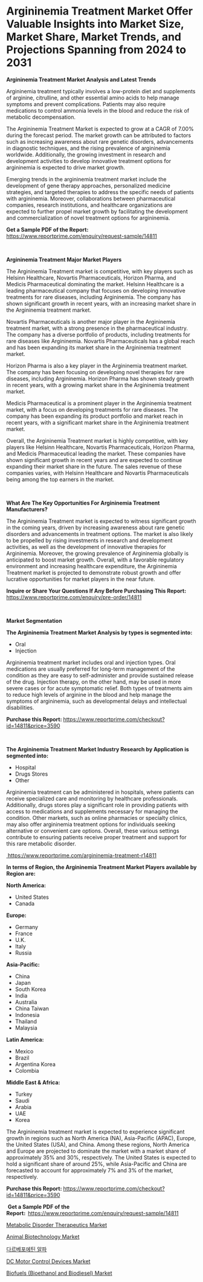 <p><h1>Argininemia Treatment Market Offer Valuable Insights into Market Size, Market Share, Market Trends, and Projections Spanning from 2024 to 2031</h1></p><p><strong>Argininemia Treatment Market Analysis and Latest Trends</strong></p>
<p><p>Argininemia treatment typically involves a low-protein diet and supplements of arginine, citrulline, and other essential amino acids to help manage symptoms and prevent complications. Patients may also require medications to control ammonia levels in the blood and reduce the risk of metabolic decompensation.</p><p>The Argininemia Treatment Market is expected to grow at a CAGR of 7.00% during the forecast period. The market growth can be attributed to factors such as increasing awareness about rare genetic disorders, advancements in diagnostic techniques, and the rising prevalence of argininemia worldwide. Additionally, the growing investment in research and development activities to develop innovative treatment options for argininemia is expected to drive market growth.</p><p>Emerging trends in the argininemia treatment market include the development of gene therapy approaches, personalized medicine strategies, and targeted therapies to address the specific needs of patients with argininemia. Moreover, collaborations between pharmaceutical companies, research institutions, and healthcare organizations are expected to further propel market growth by facilitating the development and commercialization of novel treatment options for argininemia.</p></p>
<p><strong>Get a Sample PDF of the Report:&nbsp;</strong> <a href="https://www.reportprime.com/enquiry/request-sample/14811">https://www.reportprime.com/enquiry/request-sample/14811</a></p>
<p>&nbsp;</p>
<p><strong>Argininemia Treatment Major Market Players</strong></p>
<p><p>The Argininemia Treatment market is competitive, with key players such as Helsinn Healthcare, Novartis Pharmaceuticals, Horizon Pharma, and Medicis Pharmaceutical dominating the market. Helsinn Healthcare is a leading pharmaceutical company that focuses on developing innovative treatments for rare diseases, including Argininemia. The company has shown significant growth in recent years, with an increasing market share in the Argininemia treatment market.</p><p>Novartis Pharmaceuticals is another major player in the Argininemia treatment market, with a strong presence in the pharmaceutical industry. The company has a diverse portfolio of products, including treatments for rare diseases like Argininemia. Novartis Pharmaceuticals has a global reach and has been expanding its market share in the Argininemia treatment market.</p><p>Horizon Pharma is also a key player in the Argininemia treatment market. The company has been focusing on developing novel therapies for rare diseases, including Argininemia. Horizon Pharma has shown steady growth in recent years, with a growing market share in the Argininemia treatment market.</p><p>Medicis Pharmaceutical is a prominent player in the Argininemia treatment market, with a focus on developing treatments for rare diseases. The company has been expanding its product portfolio and market reach in recent years, with a significant market share in the Argininemia treatment market.</p><p>Overall, the Argininemia Treatment market is highly competitive, with key players like Helsinn Healthcare, Novartis Pharmaceuticals, Horizon Pharma, and Medicis Pharmaceutical leading the market. These companies have shown significant growth in recent years and are expected to continue expanding their market share in the future. The sales revenue of these companies varies, with Helsinn Healthcare and Novartis Pharmaceuticals being among the top earners in the market.</p></p>
<p>&nbsp;</p>
<p><strong>What Are The Key Opportunities For Argininemia Treatment Manufacturers?</strong></p>
<p><p>The Argininemia Treatment market is expected to witness significant growth in the coming years, driven by increasing awareness about rare genetic disorders and advancements in treatment options. The market is also likely to be propelled by rising investments in research and development activities, as well as the development of innovative therapies for Argininemia. Moreover, the growing prevalence of Argininemia globally is anticipated to boost market growth. Overall, with a favorable regulatory environment and increasing healthcare expenditure, the Argininemia Treatment market is projected to demonstrate robust growth and offer lucrative opportunities for market players in the near future.</p></p>
<p><strong>Inquire or Share Your Questions If Any Before Purchasing This Report:</strong> <a href="https://www.reportprime.com/enquiry/pre-order/14811">https://www.reportprime.com/enquiry/pre-order/14811</a></p>
<p>&nbsp;</p>
<p><strong>Market Segmentation</strong></p>
<p><strong>The Argininemia Treatment Market Analysis by types is segmented into:</strong></p>
<p><ul><li>Oral</li><li>Injection</li></ul></p>
<p><p>Argininemia treatment market includes oral and injection types. Oral medications are usually preferred for long-term management of the condition as they are easy to self-administer and provide sustained release of the drug. Injection therapy, on the other hand, may be used in more severe cases or for acute symptomatic relief. Both types of treatments aim to reduce high levels of arginine in the blood and help manage the symptoms of argininemia, such as developmental delays and intellectual disabilities.</p></p>
<p><strong>Purchase this Report:&nbsp;</strong><a href="https://www.reportprime.com/checkout?id=14811&price=3590">https://www.reportprime.com/checkout?id=14811&price=3590</a></p>
<p>&nbsp;</p>
<p><strong>The Argininemia Treatment Market Industry Research by Application is segmented into:</strong></p>
<p><ul><li>Hospital</li><li>Drugs Stores</li><li>Other</li></ul></p>
<p><p>Argininemia treatment can be administered in hospitals, where patients can receive specialized care and monitoring by healthcare professionals. Additionally, drugs stores play a significant role in providing patients with access to medications and supplements necessary for managing the condition. Other markets, such as online pharmacies or specialty clinics, may also offer argininemia treatment options for individuals seeking alternative or convenient care options. Overall, these various settings contribute to ensuring patients receive proper treatment and support for this rare metabolic disorder.</p></p>
<p><a href="https://www.reportprime.com/argininemia-treatment-r14811">&nbsp;https://www.reportprime.com/argininemia-treatment-r14811</a></p>
<p><strong>In terms of Region, the Argininemia Treatment Market Players available by Region are:</strong></p>
<p>
    <p> <strong> North America: </strong>
        <ul>
            <li>United States</li>
            <li>Canada</li>
        </ul>
        </p> 
    <p> <strong> Europe: </strong>
        <ul>
            <li>Germany</li>
            <li>France</li>
            <li>U.K.</li>
            <li>Italy</li>
            <li>Russia</li>
        </ul>
        </p> 
    <p> <strong> Asia-Pacific: </strong>
        <ul>
            <li>China</li>
            <li>Japan</li>
            <li>South Korea</li>
            <li>India</li>
            <li>Australia</li>
            <li>China Taiwan</li>
            <li>Indonesia</li>
            <li>Thailand</li>
            <li>Malaysia</li>
        </ul>
        </p> 
    <p> <strong> Latin America: </strong>
        <ul>
            <li>Mexico</li>
            <li>Brazil</li>
            <li>Argentina Korea</li>
            <li>Colombia</li>
        </ul>
        </p> 
    <p> <strong> Middle East & Africa: </strong>
        <ul>
            <li>Turkey</li>
            <li>Saudi</li>
            <li>Arabia</li>
            <li>UAE</li>
            <li>Korea</li>
        </ul>
    </p>
    </p>
<p><p>The Argininemia treatment market is expected to experience significant growth in regions such as North America (NA), Asia-Pacific (APAC), Europe, the United States (USA), and China. Among these regions, North America and Europe are projected to dominate the market with a market share of approximately 35% and 30%, respectively. The United States is expected to hold a significant share of around 25%, while Asia-Pacific and China are forecasted to account for approximately 7% and 3% of the market, respectively.</p></p>
<p><strong>Purchase this Report: </strong><a href="https://www.reportprime.com/checkout?id=14811&price=3590">https://www.reportprime.com/checkout?id=14811&price=3590</a></p>
<p>&nbsp;<strong>Get a Sample PDF of the Report:&nbsp;&nbsp;</strong><a href="https://www.reportprime.com/enquiry/request-sample/14811">https://www.reportprime.com/enquiry/request-sample/14811</a></p>
<p><strong></strong></p>
<p><p><a href="https://medium.com/@danibram100_64069/insights-into-the-metabolic-disorder-therapeutics-market-size-which-is-expanding-with-a-13-5-25c5d6b1958d">Metabolic Disorder Therapeutics Market</a></p><p><a href="https://issuu.com/reportprime-2/docs/animal-biotechnology-market-size-2030.pptx">Animal Biotechnology Market</a></p><p><a href="https://medium.com/@indraardiyanto91_38207/2024%EB%85%84%EB%B6%80%ED%84%B0-2031%EB%85%84%EA%B9%8C%EC%A7%80%EC%9D%98-%EB%8B%A4%EB%B2%A0%ED%8F%AC%EC%97%90%ED%8B%B4-%EC%95%8C%ED%8C%8C-%EC%8B%9C%EC%9E%A5-%EC%A0%90%EC%9C%A0%EC%9C%A8-%EB%B0%8F-%EA%B2%BD%EC%9F%81-%ED%92%8D%EA%B2%BD%EC%97%90-%EB%8C%80%ED%95%9C-%ED%86%B5%EC%B0%B0%EB%A0%A5-94f6f6effa55">다르베포에틴 알파</a></p><p><a href="https://medium.com/@danibram100_64069/dc-motor-control-devices-market-share-market-analysis-growth-trends-forecasts-for-period-from-158e6936286a">DC Motor Control Devices Market</a></p><p><a href="https://www.linkedin.com/pulse/biofuels-bioethanol-biodiesel-market-forecasts-trends-ngajc?trackingId=vKOTgYxlI80MmDeHKDNRmw%3D%3D">Biofuels (Bioethanol and Biodiesel) Market</a></p></p>